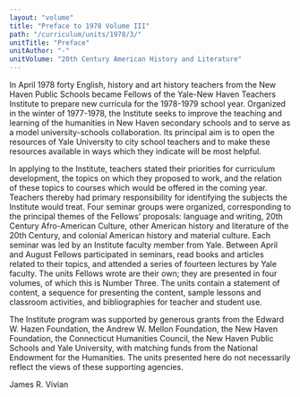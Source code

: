 ```yaml
---
layout: "volume"
title: "Preface to 1978 Volume III"
path: "/curriculum/units/1978/3/"
unitTitle: "Preface"
unitAuthor: "-"
unitVolume: "20th Century American History and Literature"
---
```

<body>
 <p>
  In April 1978 forty English, history and art history teachers from the New Haven Public Schools became Fellows of the Yale-New Haven Teachers Institute to prepare new curricula for the 1978-1979 school year. Organized in the winter of 1977-1978, the Institute seeks to improve the teaching and learning of the humanities in New Haven secondary schools and to serve as a model university-schools collaboration. Its principal aim is to open the resources of Yale University to city school teachers and to make these resources available in ways which they indicate will be most helpful.
 </p>
 <p>
  In applying to the Institute, teachers stated their priorities for curriculum development, the topics on which they proposed to work, and the relation of these topics to courses which would be offered in the coming year. Teachers thereby had primary responsibility for identifying the subjects the Institute would treat. Four seminar groups were organized, corresponding to the principal themes of the Fellows’ proposals: language and writing, 20th Century Afro-American Culture, other American history and literature of the 20th Century, and colonial American history and material culture. Each seminar was led by an Institute faculty member from Yale. Between April and August Fellows participated in seminars, read books and articles related to their topics, and attended a series of fourteen lectures by Yale faculty. The units Fellows wrote are their own; they are presented in four volumes, of which this is Number Three. The units contain a statement of content, a sequence for presenting the content, sample lessons and classroom activities, and bibliographies for teacher and student use.
 </p>
 <p>
  The Institute program was supported by generous grants from the Edward W. Hazen Foundation, the Andrew W. Mellon Foundation, the New Haven Foundation, the Connecticut Humanities Council, the New Haven Public Schools and Yale University, with matching funds from the National Endowment for the Humanities. The units presented here do not necessarily reflect the views of these supporting agencies.
 </p>
 <p>
  James R. Vivian
 </p>

</body>